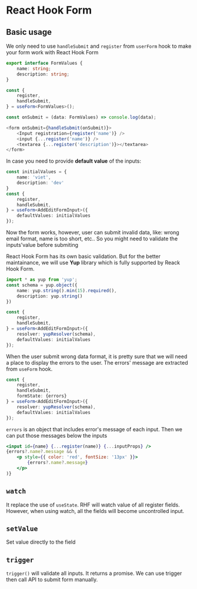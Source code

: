 # React Hook Form

## Basic usage

We only need to use `handleSubmit` and `register` from `userForm` hook to make your form work with React Hook Form

```ts
export interface FormValues {
	name: string;
	description: string;
}

const {
	register,
	handleSubmit,
} = useForm<FormValues>();

const onSubmit = (data: FormValues) => console.log(data);

<form onSubmit={handleSubmit(onSubmit)}>
	<Input registration={register('name')} />
	<input {...register('name')} />
	<textarea {...register('description')}></textarea>
</form>
```

In case you need to provide **default value** of the inputs:

```ts
const initialValues = {
	name: 'viet',
	description: 'dev'
}
const {
	register,
	handleSubmit,
} = useForm<AddEditFormInput>({
	defaultValues: initialValues
});
```

Now the form works, however, user can submit invalid data, like: wrong email format, name is too short, etc.. So you might need to validate the inputs'value before submiting

React Hook Form has its own basic validation. But for the better maintainance, we will use **Yup** library which is fully supported by Reack Hook Form.

```ts
import * as yup from 'yup';
const schema = yup.object({
	name: yup.string().min(15).required(),
	description: yup.string()
})

const {
	register,
	handleSubmit,
} = useForm<AddEditFormInput>({
	resolver: yupResolver(schema),
	defaultValues: initialValues
});
```

When the user submit wrong data format, it is pretty sure that we will need a place to display the errors to the user. The errors' message are extracted from `useForm` hook.

```ts
const {
	register,
	handleSubmit,
	formState: {errors}
} = useForm<AddEditFormInput>({
	resolver: yupResolver(schema),
	defaultValues: initialValues
});
```

`errors` is an object that includes error's message of each input. Then we can put those messages below the inputs

```jsx
<input id={name} {...register(name)} {...inputProps} />
{errors?.name?.message && (
	<p style={{ color: 'red', fontSize: '13px' }}>
		{errors?.name?.message}
	</p>
)}
```

## `watch`

It replace the use of `useState`. RHF will watch value of all register fields. However, when using watch, all the fields will become uncontrolled input.

## `setValue`

Set value directly to the field

## `trigger`

`trigger()` will validate all inputs. It returns a promise. We can use trigger then call API to submit form manually.

